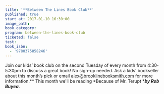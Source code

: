 ```yaml
---
title: '**Between The Lines Book Club**'
published: true
start_at: 2017-01-10 16:30:00
image_path:
book_category:
program: between-the-lines-book-club
ticketed: false
test:
book_isbn:
  - '9780375858246'
---
```



Join our kids’ book club on the second Tuesday of every month from 4:30-5:30pm to discuss a great book! No sign-up needed. Ask a kids’ bookseller about this month’s pick or email alex@brooklinebooksmith.com for more information.**&nbsp;This month we'll be reading&nbsp;*Because of Mr. Terupt&nbsp;*****by Rob Buyea*.***